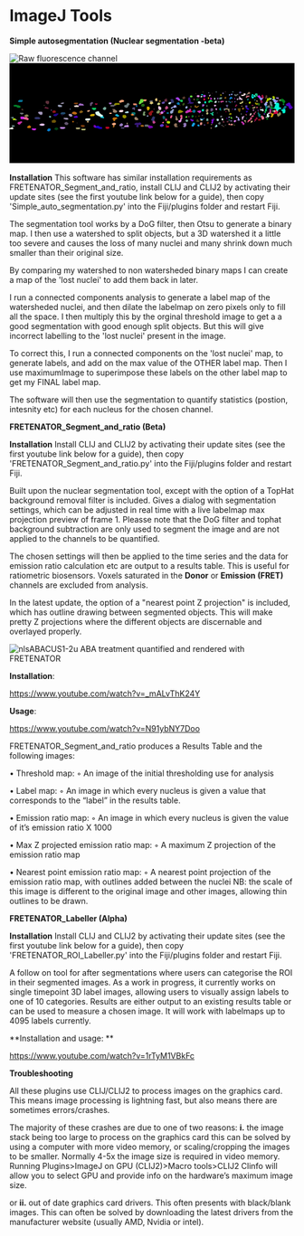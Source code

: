 # ImageJ Tools


**Simple autosegmentation (Nuclear segmentation -beta)**


![Raw fluorescence channel](https://github.com/JimageJ/ImageJ-Tools/blob/master/fluorescence.gif)
![Segmented label map](https://github.com/JimageJ/ImageJ-Tools/blob/master/labelmap.gif)



**Installation** This software has similar installation requirements as FRETENATOR_Segment_and_ratio, install CLIJ and CLIJ2 by activating their update sites (see the first youtube link below for a guide), then copy 'Simple_auto_segmentation.py' into the Fiji/plugins folder and restart Fiji.


The segmentation tool works by a DoG filter, then Otsu to generate a binary map. I then use a watershed to split objects, but a 3D watershed it a little too severe and causes the loss of many nuclei and many shrink down much smaller than their original size. 

By comparing my watershed to non watersheded binary maps I can create a map of the 'lost nuclei' to add them back in later.

I run a connected components analysis to generate a label map of the watersheded nuclei, and then dilate the labelmap on zero pixels only to fill all the space. I then multiply this by the orginal threshold image to get a a good segmentation with good enough split objects. But this will give incorrect labelling to the 'lost nuclei' present in the image.

To correct this, I run a connected components on the 'lost nuclei' map, to generate  labels, and add on the max value of the OTHER label map. Then I use maximumImage to superimpose these labels on the other label map to get my FINAL label map.

The software will then use the segmentation to quantify statistics (postion, intesnity etc) for each nucleus for the chosen channel.




**FRETENATOR_Segment_and_ratio (Beta)**

**Installation** Install CLIJ and CLIJ2 by activating their update sites (see the first youtube link below for a guide), then copy 'FRETENATOR_Segment_and_ratio.py' into the Fiji/plugins folder and restart Fiji.

Built upon the nuclear segmentation tool, except with the option of a TopHat background removal filter is included. Gives a dialog with segmentation settings, which can be adjusted in real time with a live labelmap max projection preview of frame 1. Pleasse note that the DoG filter and tophat background subtraction are only used to segment the image and are not applied to the channels to be quantified.

The chosen settings will then be applied to the time series and the data for emission ratio calculation etc are output to a results table. This is useful for ratiometric biosensors. Voxels saturated in the **Donor** or **Emission (FRET)** channels are excluded from analysis.

In the latest update, the option of a "nearest point Z projection" is included, which has outline drawing between segmented objects. This will make pretty Z projections where the different objects are discernable and overlayed properly.

![nlsABACUS1-2u ABA treatment quantified and rendered with FRETENATOR](https://github.com/JimageJ/ImageJTools/blob/master/Nearest%20point%20emission%20ratios%20of%201-2%20concatenated%20drift%20corrected.gif)


**Installation**:

https://www.youtube.com/watch?v=_mALvThK24Y

**Usage**:

https://www.youtube.com/watch?v=N91ybNY7Doo


FRETENATOR_Segment_and_ratio produces a Results Table and the following images:

• Threshold map:    ◦ An image of the initial thresholding use for analysis

• Label map:    ◦ An image in which every nucleus is given a value that corresponds to the “label” in the results table.

• Emission ratio map:    ◦ An image in which every nucleus is given the value of it’s emission ratio X 1000

• Max Z projected emission ratio map:    ◦ A maximum Z projection of the emission ratio map

• Nearest point emission ratio map:    ◦ A nearest point projection of the emission ratio map, with outlines added between the nuclei NB: the scale of this image is different to the original image and other images, allowing thin outlines to be drawn.
        

**FRETENATOR_Labeller (Alpha)**

**Installation** Install CLIJ and CLIJ2 by activating their update sites (see the first youtube link below for a guide), then copy 'FRETENATOR_ROI_Labeller.py' into the Fiji/plugins folder and restart Fiji.

A follow on tool for after segmentations where users can categorise the ROI in their segmented images. As a work in progress, it currently works on single timepoint 3D label images, allowing users to visually assign labels to one of 10 categories. Results are either output to an existing results table or can be used to measure a chosen image. It will work with labelmaps up to 4095 labels currently.

**Installation and usage:
**

https://www.youtube.com/watch?v=1rTyM1VBkFc

**Troubleshooting**

All these plugins use CLIJ/CLIJ2 to process images on the graphics card. This means image processing is lightning fast, but also means there are sometimes errors/crashes.

The majority of these crashes are due to one of two reasons:
**i.** the image stack being too large to process on the graphics card this can be solved by using a computer with more video memory, or scaling/cropping the images to be smaller. Normally 4-5x the image size is required in video memory. Running Plugins>ImageJ on GPU (CLIJ2)>Macro tools>CLIJ2 Clinfo will allow you to select GPU and provide info on the hardware’s maximum image size.

or **ii.** out of date graphics card drivers. This often presents with black/blank images. This can often be solved by downloading the latest drivers from the manufacturer website (usually AMD, Nvidia or intel). 

